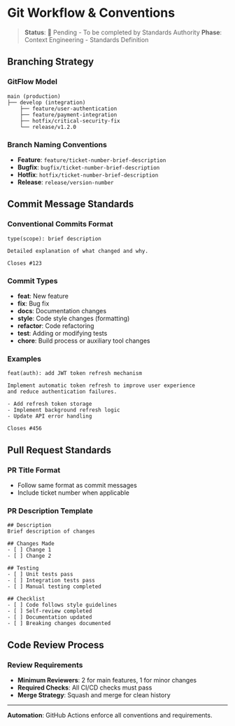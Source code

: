 # Git Workflow & Conventions

> **Status**: 🔄 Pending - To be completed by Standards Authority
> **Phase**: Context Engineering - Standards Definition

## Branching Strategy

### GitFlow Model
```
main (production)
├── develop (integration)
    ├── feature/user-authentication
    ├── feature/payment-integration
    ├── hotfix/critical-security-fix
    └── release/v1.2.0
```

### Branch Naming Conventions
- **Feature**: `feature/ticket-number-brief-description`
- **Bugfix**: `bugfix/ticket-number-brief-description`
- **Hotfix**: `hotfix/ticket-number-brief-description`
- **Release**: `release/version-number`

## Commit Message Standards

### Conventional Commits Format
```
type(scope): brief description

Detailed explanation of what changed and why.

Closes #123
```

### Commit Types
- **feat**: New feature
- **fix**: Bug fix
- **docs**: Documentation changes
- **style**: Code style changes (formatting)
- **refactor**: Code refactoring
- **test**: Adding or modifying tests
- **chore**: Build process or auxiliary tool changes

### Examples
```
feat(auth): add JWT token refresh mechanism

Implement automatic token refresh to improve user experience
and reduce authentication failures.

- Add refresh token storage
- Implement background refresh logic
- Update API error handling

Closes #456
```

## Pull Request Standards

### PR Title Format
- Follow same format as commit messages
- Include ticket number when applicable

### PR Description Template
```
## Description
Brief description of changes

## Changes Made
- [ ] Change 1
- [ ] Change 2

## Testing
- [ ] Unit tests pass
- [ ] Integration tests pass
- [ ] Manual testing completed

## Checklist
- [ ] Code follows style guidelines
- [ ] Self-review completed
- [ ] Documentation updated
- [ ] Breaking changes documented
```

## Code Review Process

### Review Requirements
- **Minimum Reviewers**: 2 for main features, 1 for minor changes
- **Required Checks**: All CI/CD checks must pass
- **Merge Strategy**: Squash and merge for clean history

---
**Automation**: GitHub Actions enforce all conventions and requirements.

